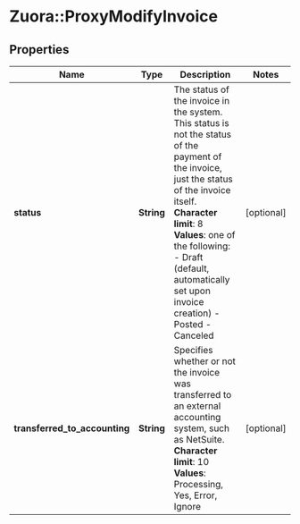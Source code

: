# Zuora::ProxyModifyInvoice

## Properties
Name | Type | Description | Notes
------------ | ------------- | ------------- | -------------
**status** | **String** |  The status of the invoice in the system. This status is not the status of the payment of the invoice, just the status of the invoice itself. **Character limit**: 8 **Values**: one of the following:  -  Draft (default, automatically set upon invoice creation)  -  Posted  -  Canceled   | [optional] 
**transferred_to_accounting** | **String** |  Specifies whether or not the invoice was transferred to an external accounting system, such as NetSuite. **Character limit**: 10 **Values**: Processing, Yes, Error, Ignore  | [optional] 


